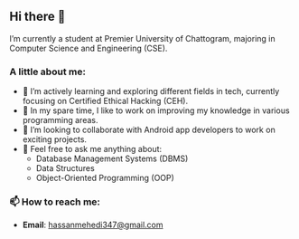 ## Hi there 👋

I’m currently a student at Premier University of Chattogram, majoring in Computer Science and Engineering (CSE). 

### A little about me:
- 🔭 I’m actively learning and exploring different fields in tech, currently focusing on Certified Ethical Hacking (CEH).
- 🌱 In my spare time, I like to work on improving my knowledge in various programming areas.
- 👯 I’m looking to collaborate with Android app developers to work on exciting projects.
- 💬 Feel free to ask me anything about:
  - Database Management Systems (DBMS)
  - Data Structures
  - Object-Oriented Programming (OOP)
  
### 📫 How to reach me:
- **Email**: hassanmehedi347@gmail.com
